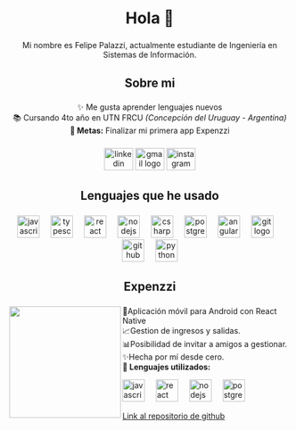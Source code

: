 <h1 align="center">Hola 👋</h1>

###

<p align="center">Mi nombre es Felipe Palazzi, actualmente estudiante de Ingeniería en Sistemas de Información.</p>

###

<h2 align="center">Sobre mi</h2>

###

<p align="center">✨ Me gusta aprender lenguajes nuevos<br>📚 Cursando 4to año en UTN FRCU<i> (Concepción del Uruguay - Argentina)</i><br><b>🎯 Metas:</b> Finalizar mi primera app Expenzzi</p>

###

<div align="center">
  <a href="https://www.linkedin.com/in/felipepalazzi/" target="_blank"><img src="https://raw.githubusercontent.com/maurodesouza/profile-readme-generator/master/src/assets/icons/social/linkedin/default.svg" width="52" height="40" alt="linkedin logo"  /></a>
  <a href="mailto:palazzifelipe@gmail.com" target="_blank"><img src="https://cdn.simpleicons.org/gmail/EA4335" width="52" height="40" alt="gmail logo"/></a>
  <a href="https://www.instagram.com/feli_pal" target="_blank"><img src="https://raw.githubusercontent.com/maurodesouza/profile-readme-generator/master/src/assets/icons/social/instagram/default.svg" width="52" height="40" alt="instagram logo"  /></a>
</div>

###

<h2 align="center">Lenguajes que he usado</h2>

###

<div align="center">
  <img src="https://cdn.jsdelivr.net/gh/devicons/devicon/icons/javascript/javascript-original.svg" height="40" alt="javascript logo"  />
  <img width="12" />
  <img src="https://cdn.jsdelivr.net/gh/devicons/devicon/icons/typescript/typescript-original.svg" height="40" alt="typescript logo"  />
  <img width="12" />
  <img src="https://cdn.jsdelivr.net/gh/devicons/devicon/icons/react/react-original.svg" height="40" alt="react logo"  />
  <img width="12" />
  <img src="https://cdn.simpleicons.org/nodedotjs/339933" height="40" alt="nodejs logo"  />
  <img width="12" />
  <img src="https://cdn.jsdelivr.net/gh/devicons/devicon/icons/csharp/csharp-original.svg" height="40" alt="csharp logo"  />
  <img width="12" />
  <img src="https://cdn.jsdelivr.net/gh/devicons/devicon/icons/postgresql/postgresql-original.svg" height="40" alt="postgresql logo"  />
  <img width="12" />
  <img src="https://cdn.jsdelivr.net/gh/devicons/devicon/icons/angularjs/angularjs-original.svg" height="40" alt="angularjs logo"  />
  <img width="12" />
  <img src="https://cdn.jsdelivr.net/gh/devicons/devicon/icons/git/git-original.svg" height="40" alt="git logo"  />
  <img width="12" />
  <img src="https://cdn.jsdelivr.net/gh/devicons/devicon/icons/github/github-original.svg" height="40" alt="github logo"  />
  <img width="12" />
  <img src="https://cdn.jsdelivr.net/gh/devicons/devicon/icons/python/python-original.svg" height="40" alt="python logo"  />
</div>

###

<h2 align="center">Expenzzi</h2>

###

<a href="https://play.google.com/store/apps/details?id=com.felipepalazzi.expenzzi" target="_blank"><img align="left" height="200" src="https://play-lh.googleusercontent.com/z3A1KZY45HbXl49pmFdOcu2H-YlJaQfArx4IR7WfkNOSQ7UhJvnwDgWImV75ODnKV9I=w240-h480-rw"  /></a>
<div align="center">
  <p align="left">📱Aplicación móvil para Android con React Native<br>📈Gestion de ingresos y salidas.<br>📊Posibilidad de invitar a amigos a gestionar.<br>✨Hecha por mí desde cero.<br><b>🎯 Lenguajes utilizados:</b></p>
  <div align="left">
    <img src="https://cdn.jsdelivr.net/gh/devicons/devicon/icons/javascript/javascript-original.svg" height="40" alt="javascript logo"  />
    <img width="12" />
    <img src="https://cdn.jsdelivr.net/gh/devicons/devicon/icons/react/react-original.svg" height="40" alt="react logo"  />
    <img width="12" />
    <img src="https://cdn.simpleicons.org/nodedotjs/339933" height="40" alt="nodejs logo"  />
    <img width="12" />
    <img src="https://cdn.jsdelivr.net/gh/devicons/devicon/icons/postgresql/postgresql-original.svg" height="40" alt="postgresql logo"  />
  </div>
  <a href="https://github.com/FelipePalazzi/gastos-personales-main" target="_blank">
   <p align="left">Link al repositorio de github</p>
</a>
</div>
